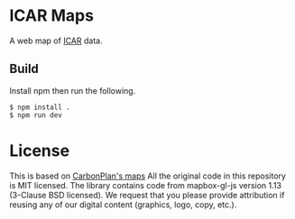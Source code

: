 # ICAR Maps
A web map of [ICAR](git@github.com:NCAR/icar.git) data.


## Build
Install npm then run the following.
```
$ npm install .
$ npm run dev
```


# License
This is based on [CarbonPlan's maps](https://github.com/carbonplan/maps)
All the original code in this repository is MIT licensed. The library contains code from mapbox-gl-js version 1.13 (3-Clause BSD licensed). We request that you please provide attribution if reusing any of our digital content (graphics, logo, copy, etc.).
